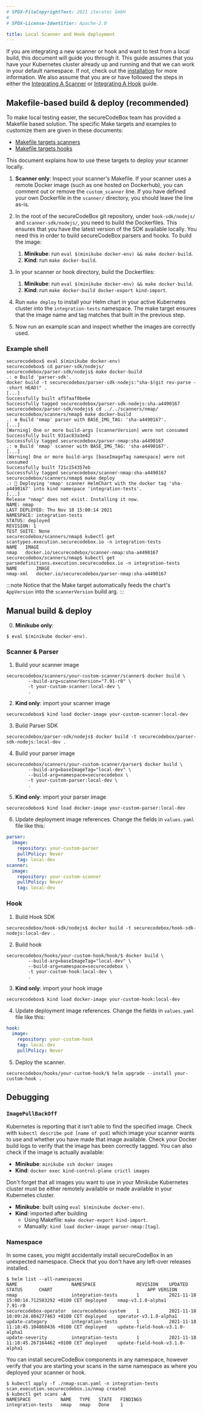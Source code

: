 ```yaml
---
# SPDX-FileCopyrightText: 2021 iteratec GmbH
#
# SPDX-License-Identifier: Apache-2.0

title: Local Scanner and Hook deployment
---
```


If you are integrating a new scanner or hook and want to test from a local build, this document will guide you through it.
This guide assumes that you have your Kubernetes cluster already up and running and that we can work in your default namespace. If not, check out the [installation](/docs/getting-started/installation/) for more information.
We also assume that you are or have followed the steps in either the [Integrating A Scanner](/docs/contributing/integrating-a-scanner) or [Integrating A Hook](/docs/contributing/integrating-a-hook) guide.

## Makefile-based build & deploy (recommended)

To make local testing easier, the secureCodeBox team has provided a Makefile based solution. The specific Make targets and examples to customize them are given in these documents:
* [Makefile targets scanners](/docs/contributing/integrating-a-scanner/makefile)
* [Makefile targets hooks](/docs/contributing/integrating-a-hook/makefile)

This document explains how to use these targets to deploy your scanner locally.

1. **Scanner only**: Inspect your scanner's Makefile.
   If your scanner uses a remote Docker image (such as one hosted on Dockerhub), you can comment out or remove the `custom_scanner` line.
   If you have defined your own Dockerfile in the `scanner/` directory, you should leave the line as-is.

2. In the root of the secureCodeBox git repository, under `hook-sdk/nodejs/` and `scanner-sdk/nodejs/`, you need to build the Dockerfiles.
  This ensures that you have the latest version of the SDK available locally.
  You need this in order to build secureCodeBox parsers and hooks. To build the image:
   1. **Minikube**: run `eval $(minikube docker-env) && make docker-build`.
   2. **Kind**: run `make docker-build`.

3. In your scanner or hook directory, build the Dockerfiles:
   1. **Minikube**: run `eval $(minikube docker-env) && make docker-build`.
   2. **Kind**: run `make docker-build docker-export kind-import`.

4. Run `make deploy` to install your Helm chart in your active Kubernetes cluster into the `integration-tests` namespace.
   The make target ensures that the image name and tag matches that built in the previous step.

5. Now run an example scan and inspect whether the images are correctly used.

### Example shell

```shell
securecodebox$ eval $(minikube docker-env)
securecodebox$ cd parser-sdk/nodejs/
securecodebox/parser-sdk/nodejs$ make docker-build
.: ⚙️ Build 'parser-sdk'.
docker build -t securecodebox/parser-sdk-nodejs:"sha-$(git rev-parse --short HEAD)" .
[...]
Successfully built af5faaf0be6e
Successfully tagged securecodebox/parser-sdk-nodejs:sha-a4490167
securecodebox/parser-sdk/nodejs$ cd ../../scanners/nmap/
securecodebox/scanners/nmap$ make docker-build
.: ⚙️ Build 'nmap' parser with BASE_IMG_TAG: 'sha-a4490167'.
[...]
[Warning] One or more build-args [scannerVersion] were not consumed
Successfully built 931ac83a3e42
Successfully tagged securecodebox/parser-nmap:sha-a4490167
.: ⚙️ Build 'nmap' scanner with BASE_IMG_TAG: 'sha-a4490167'.
[...]
[Warning] One or more build-args [baseImageTag namespace] were not consumed
Successfully built 721c154357eb
Successfully tagged securecodebox/scanner-nmap:sha-a4490167
securecodebox/scanners/nmap$ make deploy
.: 💾 Deploying 'nmap' scanner HelmChart with the docker tag 'sha-a4490167' into kind namespace 'integration-tests'.
[...]
Release "nmap" does not exist. Installing it now.
NAME: nmap
LAST DEPLOYED: Thu Nov 18 15:00:14 2021
NAMESPACE: integration-tests
STATUS: deployed
REVISION: 1
TEST SUITE: None
securecodebox/scanners/nmap$ kubectl get scantypes.execution.securecodebox.io -n integration-tests 
NAME   IMAGE
nmap   docker.io/securecodebox/scanner-nmap:sha-a4490167
securecodebox/scanners/nmap$ kubectl get parsedefinitions.execution.securecodebox.io -n integration-tests 
NAME       IMAGE
nmap-xml   docker.io/securecodebox/parser-nmap:sha-a4490167
```

:::note
Notice that the Make target automatically feeds the chart's `AppVersion` into the `scannerVersion` build arg.
:::

## Manual build & deploy

0. **Minikube only**:
```shell
$ eval $(minikube docker-env).
```

### Scanner & Parser

1. Build your scanner image
```shell
securecodebox/scanners/your-custom-scanner/scanner$ docker build \
		--build-arg=scannerVersion="7.91-r0" \
		-t your-custom-scanner:local-dev \
		.
```

2. **Kind only**: import your scanner image

```shell
securecodebox$ kind load docker-image your-custom-scanner:local-dev
```

3. Build Parser SDK

```shell
securecodebox/parser-sdk/nodejs$ docker build -t securecodebox/parser-sdk-nodejs:local-dev .
```

4. Build your parser image
```shell
securecodebox/scanners/your-custom-scanner/parser$ docker build \
		--build-arg=baseImageTag="local-dev" \
		--build-arg=namespace=securecodebox \
		-t your-custom-parser:local-dev \
		.
```

5. **Kind only**: import your parser image

```shell
securecodebox$ kind load docker-image your-custom-parser:local-dev
```

6. Update deployment image references.
   Change the fields in `values.yaml` file like this:
```yaml
parser:
  image:
    repository: your-custom-parser
    pullPolicy: Never
    tag: local-dev
scanner:
  image:
    repository: your-custom-scanner
    pullPolicy: Never
    tag: local-dev
```

### Hook

1. Build Hook SDK

```shell
securecodebox/hook-sdk/nodejs$ docker build -t securecodebox/hook-sdk-nodejs:local-dev .
```

2. Build hook
```shell
securecodebox/hooks/your-custom-hook/hook/$ docker build \
		--build-arg=baseImageTag="local-dev" \
		--build-arg=namespace=securecodebox \
		-t your-custom-hook:local-dev \
		.
```

3. **Kind only**: import your hook image

```shell
securecodebox$ kind load docker-image your-custom-hook:local-dev
```

4. Update deployment image references.
   Change the fields in `values.yaml` file like this:

```yaml
hook:
  image:
    repository: your-custom-hook
    tag: local-dev
    pullPolicy: Never
```

5. Deploy the scanner.

```shell
securecodebox/hooks/your-custom-hook/$ helm upgrade --install your-custom-hook .
```

## Debugging

### `ImagePullBackOff`

Kubernetes is reporting that it isn't able to find the specified image.
Check with `kubectl describe pod [name of pod]` which image your scanner wants to use and whether you have made that image available.
Check your Docker build logs to verify that the image has been correctly tagged.
You can also check if the image is actually available:

* **Minikube**: `minikube ssh docker images`
* **Kind**: `docker exec kind-control-plane crictl images`

Don't forget that all images you want to use in your Minikube Kubernetes cluster must be either remotely available or made available in your Kubernetes cluster.

* **Minikube**: built using `eval $(minikube docker-env)`.
* **Kind**: imported after building
  * Using Makefile: `make docker-export kind-import`.
  * Manually: `kind load docker-image parser-nmap:[tag]`.

### Namespace

In some cases, you might accidentally install secureCodeBox in an unexpected namespace.
Check that you don't have any left-over releases installed.

```shell
$ helm list --all-namespaces
NAME                  	NAMESPACE           	REVISION	UPDATED                                	STATUS  	CHART                               	APP VERSION
nmap                  	integration-tests   	1       	2021-11-18 15:00:14.712583292 +0100 CET	deployed	nmap-v3.1.0-alpha1                  	7.91-r0    
securecodebox-operator	securecodebox-system	1       	2021-11-18 10:09:24.804277463 +0100 CET	deployed	operator-v3.1.0-alpha1              	           
update-category       	integration-tests   	1       	2021-11-18 11:18:45.104860436 +0100 CET	deployed	update-field-hook-v3.1.0-alpha1     	           
update-severity       	integration-tests   	1       	2021-11-18 11:18:45.267164462 +0100 CET	deployed	update-field-hook-v3.1.0-alpha1     	           
```

You can install secureCodeBox components in any namespace, however verify that you are starting your scans in the same namespace as where you deployed your scanner or hook.

```shell
$ kubectl apply -f ./nmap-scan.yaml -n integration-tests
scan.execution.securecodebox.io/nmap created
$ kubectl get scans -A
NAMESPACE           NAME   TYPE   STATE   FINDINGS
integration-tests   nmap   nmap   Done    1
```
